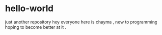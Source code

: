 # hello-world
just another repository
hey everyone
here is chayma , new to programming hoping to become better at it .
